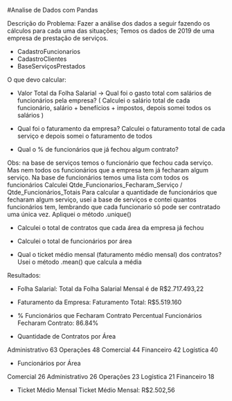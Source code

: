 #Analise de Dados com Pandas

Descrição do Problema: Fazer a análise dos dados a seguir fazendo os cálculos para cada uma das situações;
Temos os dados de 2019 de uma empresa de prestação de serviços. 
- CadastroFuncionarios
- CadastroClientes
- BaseServiçosPrestados

O que devo calcular:
- Valor Total da Folha Salarial -> Qual foi o gasto total com salários de funcionários pela empresa?
( Calculei o salário total de cada funcionário, salário + benefícios + impostos, depois somei todos os salários )

- Qual foi o faturamento da empresa?
Calculei o faturamento total de cada serviço e depois somei o faturamento de todos

- Qual o % de funcionários que já fechou algum contrato?

Obs: na base de serviços temos o funcionário que fechou cada serviço. Mas nem todos os funcionários que a empresa tem já fecharam algum serviço.
Na base de funcionários temos uma lista com todos os funcionários
Calculei Qtde_Funcionarios_Fecharam_Serviço / Qtde_Funcionários_Totais
Para calcular a quantidade de funcionários que fecharam algum serviço, usei a base de serviços e contei quantos funcionários tem, lembrando que cada funcionario só pode ser contratado uma única vez.
Apliquei o método .unique()

-  Calculei o total de contratos que cada área da empresa já fechou

-  Calculei o total de funcionários por área

-  Qual o ticket médio mensal (faturamento médio mensal) dos contratos?
Usei o método .mean() que calcula a média

Resultados:
- Folha Salarial:
Total da Folha Salarial Mensal é de R$2.717.493,22

- Faturamento da Empresa:
Faturamento Total: R$5.519.160

- % Funcionários que Fecharam Contrato
Percentual Funcionários Fecharam Contrato: 86.84%

- Quantidade de Contratos por Área

Administrativo    63
Operações         48
Comercial         44
Financeiro        42
Logística         40

- Funcionários por Área

Comercial         26
Administrativo    26
Operações         23
Logística         21
Financeiro        18

- Ticket Médio Mensal
Ticket Médio Mensal: R$2.502,56
